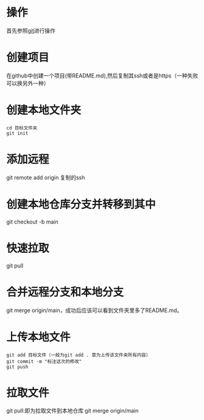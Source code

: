 # 操作
首先参照[git](https://github.com/heavenbo/Linux/blob/main/git.md)进行操作
# 创建项目
在github中创建一个项目(带README.md),然后复制其ssh或者是https（一种失败可以换另外一种）
# 创建本地文件夹
`cd 目标文件夹`  
`git init`  
# 添加远程
git remote add origin 复制的ssh
# 创建本地仓库分支并转移到其中
git checkout -b main
# 快速拉取
git pull
# 合并远程分支和本地分支
git merge origin/main，成功后应该可以看到文件夹里多了README.md。

# 上传本地文件
`git add 目标文件（一般为git add . 意为上传该文件夹所有内容）`  
`git commit -m "标注这次的修改"`  
`git push`  
# 拉取文件
git pull:即为拉取文件到本地仓库
git merge origin/main